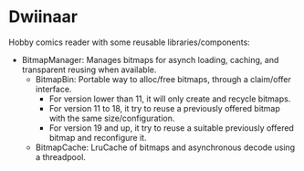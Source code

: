 Dwiinaar
========

Hobby comics reader with some reusable libraries/components:
  * BitmapManager: Manages bitmaps for asynch loading, caching, and transparent reusing when available.
    * BitmapBin: Portable way to alloc/free bitmaps, through a claim/offer interface.
      * For version lower than 11, it will only create and recycle bitmaps.
      * For version 11 to 18, it try to reuse a previously offered bitmap with the same size/configuration.
      * For version 19 and up, it try to reuse a suitable previously offered bitmap and reconfigure it.
    * BitmapCache: LruCache of bitmaps and asynchronous decode using a threadpool.
